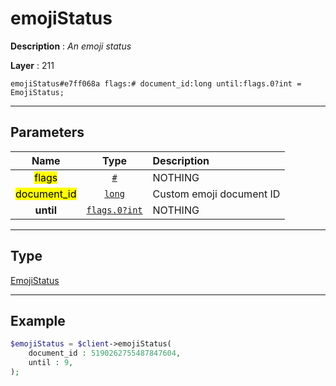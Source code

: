 # emojiStatus

**Description** : *An emoji status*

**Layer** : 211

```tl
emojiStatus#e7ff068a flags:# document_id:long until:flags.0?int = EmojiStatus;
```

---

## Parameters

| Name | Type | Description |
| :---: | :---: | :--- |
| <mark>flags</mark> | [`#`](type/#) | NOTHING |
| <mark>document_id</mark> | [`long`](type/long) | Custom emoji document ID |
| **until** | [`flags.0?int`](type/int) | NOTHING |

---

## Type

[EmojiStatus](type/EmojiStatus)

---

## Example

```php
$emojiStatus = $client->emojiStatus(
	document_id : 5190262755487847604,
	until : 9,
);
```